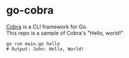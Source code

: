 # go-cobra

[Cobra](https://cobra.dev/) is a CLI framework for Go.  
This repo is a sample of Cobra's "Hello, world!"

```
go run main.go hello
# Output: John: Hello, World!
```
